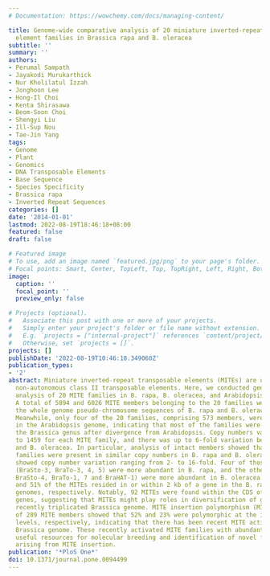 ```yaml
---
# Documentation: https://wowchemy.com/docs/managing-content/

title: Genome-wide comparative analysis of 20 miniature inverted-repeat transposable
  element families in Brassica rapa and B. oleracea
subtitle: ''
summary: ''
authors:
- Perumal Sampath
- Jayakodi Murukarthick
- Nur Kholilatul Izzah
- Jonghoon Lee
- Hong-Il Choi
- Kenta Shirasawa
- Beom-Soon Choi
- Shengyi Liu
- Ill-Sup Nou
- Tae-Jin Yang
tags:
- Genome
- Plant
- Genomics
- DNA Transposable Elements
- Base Sequence
- Species Specificity
- Brassica rapa
- Inverted Repeat Sequences
categories: []
date: '2014-01-01'
lastmod: 2022-08-19T18:46:18+08:00
featured: false
draft: false

# Featured image
# To use, add an image named `featured.jpg/png` to your page's folder.
# Focal points: Smart, Center, TopLeft, Top, TopRight, Left, Right, BottomLeft, Bottom, BottomRight.
image:
  caption: ''
  focal_point: ''
  preview_only: false

# Projects (optional).
#   Associate this post with one or more of your projects.
#   Simply enter your project's folder or file name without extension.
#   E.g. `projects = ["internal-project"]` references `content/project/deep-learning/index.md`.
#   Otherwise, set `projects = []`.
projects: []
publishDate: '2022-08-19T10:46:18.349060Z'
publication_types:
- '2'
abstract: Miniature inverted-repeat transposable elements (MITEs) are ubiquitous,
  non-autonomous class II transposable elements. Here, we conducted genome-wide comparative
  analysis of 20 MITE families in B. rapa, B. oleracea, and Arabidopsis thaliana.
  A total of 5894 and 6026 MITE members belonging to the 20 families were found in
  the whole genome pseudo-chromosome sequences of B. rapa and B. oleracea, respectively.
  Meanwhile, only four of the 20 families, comprising 573 members, were identified
  in the Arabidopsis genome, indicating that most of the families were activated in
  the Brassica genus after divergence from Arabidopsis. Copy numbers varied from 4
  to 1459 for each MITE family, and there was up to 6-fold variation between B. rapa
  and B. oleracea. In particular, analysis of intact members showed that whereas eleven
  families were present in similar copy numbers in B. rapa and B. oleracea, nine families
  showed copy number variation ranging from 2- to 16-fold. Four of those families
  (BraSto-3, BraTo-3, 4, 5) were more abundant in B. rapa, and the other five (BraSto-1,
  BraSto-4, BraTo-1, 7 and BraHAT-1) were more abundant in B. oleracea. Overall, 54%
  and 51% of the MITEs resided in or within 2 kb of a gene in the B. rapa and B. oleracea
  genomes, respectively. Notably, 92 MITEs were found within the CDS of annotated
  genes, suggesting that MITEs might play roles in diversification of genes in the
  recently triplicated Brassica genome. MITE insertion polymorphism (MIP) analysis
  of 289 MITE members showed that 52% and 23% were polymorphic at the inter- and intra-species
  levels, respectively, indicating that there has been recent MITE activity in the
  Brassica genome. These recently activated MITE families with abundant MIP will provide
  useful resources for molecular breeding and identification of novel functional genes
  arising from MITE insertion.
publication: '*PloS One*'
doi: 10.1371/journal.pone.0094499
---
```

